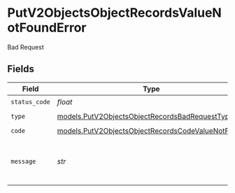 # PutV2ObjectsObjectRecordsValueNotFoundError

Bad Request


## Fields

| Field                                                                                                        | Type                                                                                                         | Required                                                                                                     | Description                                                                                                  | Example                                                                                                      |
| ------------------------------------------------------------------------------------------------------------ | ------------------------------------------------------------------------------------------------------------ | ------------------------------------------------------------------------------------------------------------ | ------------------------------------------------------------------------------------------------------------ | ------------------------------------------------------------------------------------------------------------ |
| `status_code`                                                                                                | *float*                                                                                                      | :heavy_check_mark:                                                                                           | N/A                                                                                                          |                                                                                                              |
| `type`                                                                                                       | [models.PutV2ObjectsObjectRecordsBadRequestType](../models/putv2objectsobjectrecordsbadrequesttype.md)       | :heavy_check_mark:                                                                                           | N/A                                                                                                          |                                                                                                              |
| `code`                                                                                                       | [models.PutV2ObjectsObjectRecordsCodeValueNotFound](../models/putv2objectsobjectrecordscodevaluenotfound.md) | :heavy_check_mark:                                                                                           | N/A                                                                                                          |                                                                                                              |
| `message`                                                                                                    | *str*                                                                                                        | :heavy_check_mark:                                                                                           | N/A                                                                                                          | No attribute was found for matching_attribute slug/ID "my-attribute".                                        |
